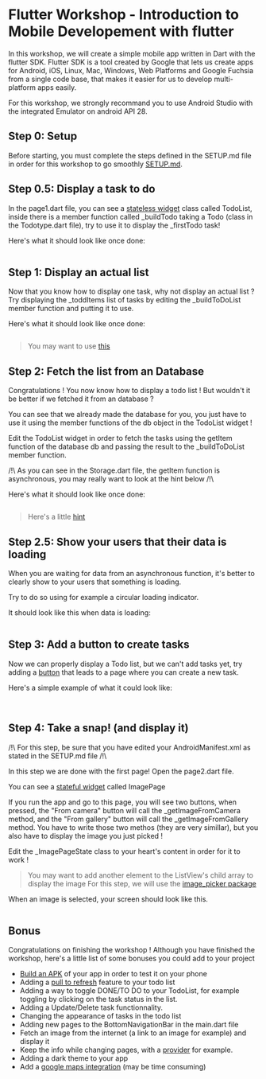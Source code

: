 # Flutter Workshop - Introduction to Mobile Developement with flutter

In this workshop, we will create a simple mobile app written in Dart with the flutter SDK.
Flutter SDK is a tool created by Google that lets us create apps for Android, iOS, Linux, Mac, Windows, Web Platforms and Google Fuchsia from a single code base, that makes it easier for us to develop multi-platform apps easily.

For this workshop, we strongly recommand you to use Android Studio with the integrated Emulator on android API 28.

## Step 0: Setup

Before starting, you must complete the steps defined in the SETUP.md file in order for this workshop to go smoothly [SETUP.md](./SETUP.md).

## Step 0.5: Display a task to do

In the page1.dart file, you can see a [stateless widget](https://api.flutter.dev/flutter/widgets/StatelessWidget-class.html) class called TodoList, inside there is a member function called _buildTodo taking a Todo (class in the Todotype.dart file), try to use it to display the _firstTodo task!

Here's what it should look like once done:

<p align="center">
    <img src='https://cdn.discordapp.com/attachments/797515635969490994/797515646865768488/unknown.png' alt=''>
</p>

## Step 1: Display an actual list

Now that you know how to display one task, why not display an actual list ?
Try displaying the _toddItems list of tasks by editing the _buildToDoList member function and putting it to use.

Here's what it should look like once done:

<p align="center">
    <img src='https://cdn.discordapp.com/attachments/797515635969490994/798306880853770351/unknown.png' alt=''>
</p>

> You may want to use [this](https://api.flutter.dev/flutter/widgets/ListView-class.html)

## Step 2: Fetch the list from an Database

Congratulations ! You now know how to display a todo list !
But wouldn't it be better if we fetched it from an database ?

You can see that we already made the database for you, you just have to use it using the member functions of the db object in the TodoList widget !

Edit the TodoList widget in order to fetch the tasks using the getItem function of the database db and passing the result to the _buildToDoList member function.

/!\ As you can see in the Storage.dart file, the getItem function is asynchronous, you may really want to look at the hint below /!\

Here's what it should look like once done:

<p align="center">
    <img src='https://cdn.discordapp.com/attachments/797515635969490994/798306581438922762/unknown.png' alt=''>
</p>

> Here's a little [hint](https://api.flutter.dev/flutter/widgets/FutureBuilder-class.html)

## Step 2.5: Show your users that their data is loading

When you are waiting for data from an asynchronous function, it's better to clearly show to your users that something is loading.

Try to do so using for example a circular loading indicator.

It should look like this when data is loading:

<p align="center">
    <img src='https://cdn.discordapp.com/attachments/615992087468572686/790072087754440714/unknown.png' alt=''>
</p>

## Step 3: Add a button to create tasks

Now we can properly display a Todo list, but we can't add tasks yet, try adding a [button](https://api.flutter.dev/flutter/material/FloatingActionButton-class.html) that leads to a page where you can create a new task.

Here's a simple example of what it could look like:

<p align="center">
    <img src='https://cdn.discordapp.com/attachments/797515635969490994/798306073308037220/unknown.png' alt=''>
    <img src='https://cdn.discordapp.com/attachments/797515635969490994/798241613658193980/unknown.png' alt=''>
</p>

## Step 4: Take a snap! (and display it)

/!\ For this step, be sure that you have edited your AndroidManifest.xml as stated in the SETUP.md file /!\

In this step we are done with the first page! Open the page2.dart file.

You can see a [stateful widget](https://api.flutter.dev/flutter/widgets/StatefulWidget-class.html) called ImagePage

If you run the app and go to this page, you will see two buttons, when pressed, the "From camera" button will call the _getImageFromCamera method, and the "From gallery" button will call the _getImageFromGallery method.
You have to write those two methos (they are very simillar), but you also have to display the image you just picked !

Edit the _ImagePageState class to your heart's content in order for it to work !

> You may want to add another element to the ListView's child array to display the image
> For this step, we will use the [image_picker package](https://pub.dev/packages/image_picker)

When an image is selected, your screen should look like this.

<p align="center">
    <img src='https://cdn.discordapp.com/attachments/615992087468572686/790075733367324704/unknown.png' alt=''>
</p>

## Bonus

Congratulations on finishing the workshop !
Although you have finished the workshop, here's a little list of some bonuses you could add to your project

- [Build an APK](https://flutter.dev/docs/deployment/android) of your app in order to test it on your phone
- Adding a [pull to refresh](https://api.flutter.dev/flutter/material/RefreshIndicator-class.html) feature to your todo list
- Adding a way to toggle DONE/TO DO to your TodoList, for example toggling by clicking on the task status in the list.
- Adding a Update/Delete task functionnality.
- Changing the appearance of tasks in the todo list
- Adding new pages to the BottomNavigationBar in the main.dart file
- Fetch an image from the internet (a link to an image for example) and display it
- Keep the info while changing pages, with a [provider](https://pub.dev/packages/provider) for example.
- Adding a dark theme to your app
- Add a [google maps integration](https://pub.dev/packages/flutter_google_maps) (may be time consuming)